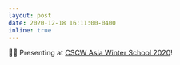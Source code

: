 ```yaml
---
layout: post
date: 2020-12-18 16:11:00-0400
inline: true
---
```


👩‍💻 Presenting at [CSCW Asia Winter School 2020](https://cscwaws2020.github.io)!
